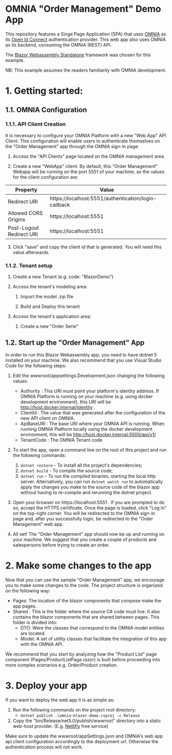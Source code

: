 # OMNIA "Order Management" Demo App

This repository features a Singe Page Application (SPA) that uses [OMNIA](https://omnialowcode.com) as its [Open Id Connect](https://openid.net/connect/) authentication provider. This web app also uses OMNIA as its backend, consuming the OMNIA (REST) API.


The [Blazor Webassembly Standalone](https://docs.microsoft.com/en-us/aspnet/core/blazor/security/webassembly/standalone-with-authentication-library?view=aspnetcore-5.0&tabs=visual-studio) framework was chosen for this example.

NB: This example assumes the readers familiarity with OMNIA development.

# 1. Getting started:
## 1.1. OMNIA Configuration

### 1.1.1. API Client Creation

It is necessary to configure your OMNIA Platform with a new "Web App" API Client. This configuration will enable users to authenticate themselves on the "Order Management" app through the OMNIA sign-in page:

1. Access the "API Clients" page located on the OMNIA management area.

2. Create a new "WebApp" client. By default, this "Order Management" Webapp will be running on the port 5551 of your machine, so the values for the client configuration are:

|Property|Value|
|---|---|
|Redirect URI|https://localhost:5551/authentication/login-callback|
|Allowed CORS Origins|https://localhost:5551|
|Post-Logout Redirect URI|https://localhost:5551|

3. Click "save" and copy the client id that is generated. You will need this value afterwards.

### 1.1.2. Tenant setup

1. Create a new Tenant (e.g. code: "BlazorDemo")

2. Access the tenant's modeling area:

    1. Import the model .zip file

    2. Build and Deploy this tenant

3. Access the tenant's application area:

    1. Create a new "Order Serie"

    
## 1.2. Start up the "Order Management" App

In order to run this Blazor Webassembly app, you need to have dotnet 5 installed on your machine. We also recommend that you use Visual Studio Code for the following steps:

1. Edit the wwwroot/appsettings.Development.json changing the following values:
    - Authority : This URI must point your platform's identity address. If OMNIA Platform is running on your machine (e.g. using docker development environment), this URI will be http://host.docker.internal/identity .
    - ClientId : The value that was generated after the configuration of the new API client on OMNIA.
    - ApiBaseURI : The base URI where your OMNIA API is running. When running OMNIA Platform locally using the docker development environment, this will be http://host.docker.internal:5000/api/v1/
    - TenantCode : The OMNIA Tenant code 


2. To start the app, open a command line on the root of this project and run the following commands:
    1. `dotnet restore` - To install all the project's dependencies;
    2. `dotnet build` -  To compile the source code;
    3. `dotnet run` - To run the compiled binaries, starting the local http server. Alternatively, you can run `dotnet watch run` to automatically apply the changes you make to the source code of the blazor app without having to re-compile and rerunning the dotnet project.

3. Open your browser on https://localhost:5551 . If you are prompted to do so, accept the HTTPS certificate. Once the page is loaded, click "Log in" on the top-right corner. You will be redirected to the OMNIA sign-in page and, after you successfully login, be redirected to the "Order Management" web app.

4. All set! The "Order Management" app should now be up and running on your machine. We suggest that you create a couple of products and salespersons before trying to create an order.

# 2. Make some changes to the app

Now that you can use the sample "Order Management" app, we encourage you to make some changes to the code. The project structure is organized on the following way:

- Pages: The location of the blazor components that compose make the app pages. 
- Shared : This is the folder where the source C# code must live. It also contains the blazor components that are shared between pages. This folder is divided into:
    - DTO: Were the classes that correspond to the OMNIA model entities are located. 
    - Model: A set of utility classes that facilitate the integration of this app with the OMNIA API. 

We recommend that you start by analyzing how the "Product List" page component (Pages/ProductListPage.razor) is built before proceeding into more complex scenarios e.g. Order/Product creation.

# 3. Deploy your app

If you want to deploy the web app it is as simple as:

1. Run the following commands on the project root directory:
    - `dotnet publish .\omnia-blazor-demo.csproj -c Release`
2. Copy the "bin/Release/net5.0/publish/wwwroot" directory into a static web-host provider. (E.g. [Netlifly](https://www.netlify.com/) free service)

Make sure to update the wwwroot/appSettings.json and OMNIA's web app api client configuration accordingly to the deployment url. Otherwise the authentication process will not work.


